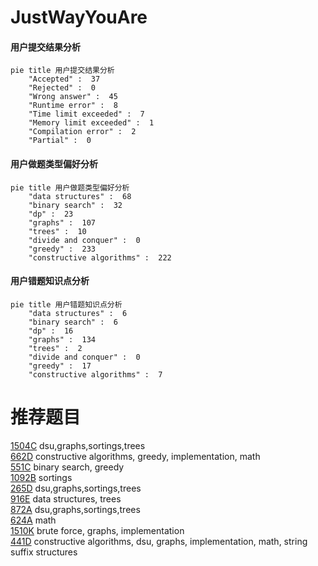 # JustWayYouAre

<!-- tabs:start -->



#### **用户提交结果分析**

```mermaid
pie title 用户提交结果分析
    "Accepted" :  37
    "Rejected" :  0
    "Wrong answer" :  45
    "Runtime error" :  8
    "Time limit exceeded" :  7
    "Memory limit exceeded" :  1
    "Compilation error" :  2
    "Partial" :  0
```

#### **用户做题类型偏好分析**

```mermaid
pie title 用户做题类型偏好分析
    "data structures" :  68
    "binary search" :  32
    "dp" :  23
    "graphs" :  107
    "trees" :  10
    "divide and conquer" :  0
    "greedy" :  233
    "constructive algorithms" :  222
```
#### **用户错题知识点分析**

```mermaid
pie title 用户错题知识点分析
    "data structures" :  6
    "binary search" :  6
    "dp" :  16
    "graphs" :  134
    "trees" :  2
    "divide and conquer" :  0
    "greedy" :  17
    "constructive algorithms" :  7
```



<!-- tabs:end -->
# 推荐题目
[1504C](https://codeforces.com/contest/1504/problem/C)		dsu,graphs,sortings,trees		  
[662D](https://codeforces.com/contest/662/problem/D)		constructive algorithms,
                        greedy,
                        implementation,
                        math		  
[551C](https://codeforces.com/contest/551/problem/C)		binary search,
                        greedy		  
[1092B](https://codeforces.com/contest/1092/problem/B)		sortings		  
[265D](https://codeforces.com/contest/265/problem/D)		dsu,graphs,sortings,trees		  
[916E](https://codeforces.com/contest/916/problem/E)		data structures,
                        trees		  
[872A](https://codeforces.com/contest/872/problem/A)		dsu,graphs,sortings,trees		  
[624A](https://codeforces.com/contest/624/problem/A)		math		  
[1510K](https://codeforces.com/contest/1510/problem/K)		brute force,
                        graphs,
                        implementation		  
[441D](https://codeforces.com/contest/441/problem/D)		constructive algorithms,
                        dsu,
                        graphs,
                        implementation,
                        math,
                        string suffix structures		  
